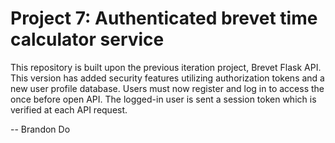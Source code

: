 # Project 7: Authenticated brevet time calculator service

This repository is built upon the previous iteration project, Brevet Flask API. This version has added security features utilizing authorization tokens and a new user profile database. Users must now register and log in to access the once before open API. The logged-in user is sent a session token which is verified at each API request.

-- Brandon Do
